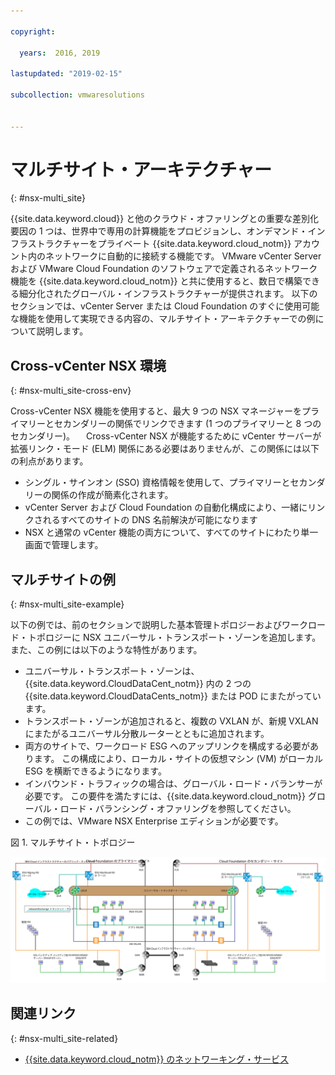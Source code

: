 ```yaml
---

copyright:

  years:  2016, 2019

lastupdated: "2019-02-15"

subcollection: vmwaresolutions


---
```


# マルチサイト・アーキテクチャー
{: #nsx-multi_site}

{{site.data.keyword.cloud}} と他のクラウド・オファリングとの重要な差別化要因の 1 つは、世界中で専用の計算機能をプロビジョンし、オンデマンド・インフラストラクチャーをプライベート {{site.data.keyword.cloud_notm}} アカウント内のネットワークに自動的に接続する機能です。 VMware vCenter Server および VMware Cloud Foundation のソフトウェアで定義されるネットワーク機能を {{site.data.keyword.cloud_notm}} と共に使用すると、数日で構築できる細分化されたグローバル・インフラストラクチャーが提供されます。 以下のセクションでは、vCenter Server または Cloud Foundation のすぐに使用可能な機能を使用して実現できる内容の、マルチサイト・アーキテクチャーでの例について説明します。

## Cross-vCenter NSX 環境
{: #nsx-multi_site-cross-env}

Cross-vCenter NSX 機能を使用すると、最大 9 つの NSX マネージャーをプライマリーとセカンダリーの関係でリンクできます (1 つのプライマリーと 8 つのセカンダリー)。 　Cross-vCenter NSX が機能するために vCenter サーバーが拡張リンク・モード (ELM) 関係にある必要はありませんが、この関係には以下の利点があります。

* シングル・サインオン (SSO) 資格情報を使用して、プライマリーとセカンダリーの関係の作成が簡素化されます。
* vCenter Server および Cloud Foundation の自動化構成により、一緒にリンクされるすべてのサイトの DNS 名前解決が可能になります
* NSX と通常の vCenter 機能の両方について、すべてのサイトにわたり単一画面で管理します。

## マルチサイトの例
{: #nsx-multi_site-example}

以下の例では、前のセクションで説明した基本管理トポロジーおよびワークロード・トポロジーに NSX ユニバーサル・トランスポート・ゾーンを追加します。また、この例には以下のような特性があります。

* ユニバーサル・トランスポート・ゾーンは、{{site.data.keyword.CloudDataCent_notm}} 内の 2 つの {{site.data.keyword.CloudDataCents_notm}} または POD にまたがっています。
* トランスポート・ゾーンが追加されると、複数の VXLAN が、新規 VXLAN にまたがるユニバーサル分散ルーターとともに追加されます。
* 両方のサイトで、ワークロード ESG へのアップリンクを構成する必要があります。 この構成により、ローカル・サイトの仮想マシン (VM) がローカル ESG を横断できるようになります。
* インバウンド・トラフィックの場合は、グローバル・ロード・バランサーが必要です。 この要件を満たすには、{{site.data.keyword.cloud_notm}} グローバル・ロード・バランシング・オファリングを参照してください。
* この例では、VMware NSX Enterprise エディションが必要です。

図 1. マルチサイト・トポロジー

![マルチサイト・トポロジー](multisite_topology.svg "マルチサイト・トポロジー")

## 関連リンク
{: #nsx-multi_site-related}

* [{{site.data.keyword.cloud_notm}} のネットワーキング・サービス](/docs/services/vmwaresolutions/archiref/nsx?topic=vmware-solutions-nsx-networking_services)
